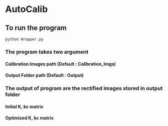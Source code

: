 # AutoCalib
## To run the program 
```
python Wrapper.py
```
### The program takes two argument 
#### Calibration Images path (Default : Calibration_Imgs)
#### Output Folder path (Default : Output)

### The output of program are the rectified images stored in output folder
#### Initial K, kc matrix
#### Optimized K, kc matrix
